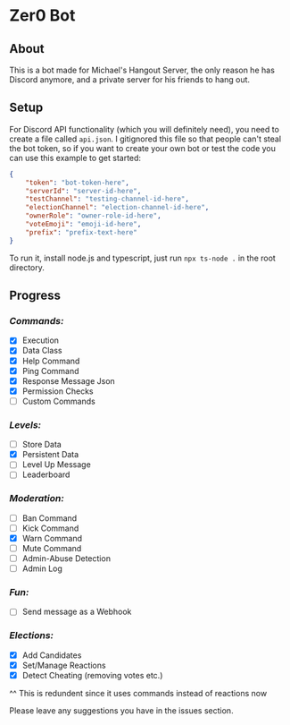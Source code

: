 # Zer0 Bot

## About

This is a bot made for Michael's Hangout Server, the only reason he has Discord anymore, and a private server for his friends to hang out.

## Setup

For Discord API functionality (which you will definitely need), you need to create a file called `api.json`. I gitignored this file so that people can't steal the bot token, so if you want to create your own bot or test the code you can use this example to get started: 
```json
{
    "token": "bot-token-here",
    "serverId": "server-id-here",
    "testChannel": "testing-channel-id-here",
    "electionChannel": "election-channel-id-here",
    "ownerRole": "owner-role-id-here",
    "voteEmoji": "emoji-id-here",
    "prefix": "prefix-text-here"
}
```
To run it, install node.js and typescript, just run `npx ts-node .` in the root directory.

## Progress

### *Commands:*

- [x] Execution
- [x] Data Class
- [x] Help Command
- [x] Ping Command
- [x] Response Message Json
- [x] Permission Checks
- [ ] Custom Commands

### *Levels:*

- [ ] Store Data
- [x] Persistent Data
- [ ] Level Up Message
- [ ] Leaderboard

### *Moderation:*

- [ ] Ban Command
- [ ] Kick Command
- [x] Warn Command
- [ ] Mute Command
- [ ] Admin-Abuse Detection
- [ ] Admin Log

### *Fun:*

- [ ] Send message as a Webhook

### *Elections:*

- [x] Add Candidates
- [x] Set/Manage Reactions
- [x] Detect Cheating (removing votes etc.)
<p>      ^^ This is redundent since it uses commands instead of reactions now

Please leave any suggestions you have in the issues section. 
